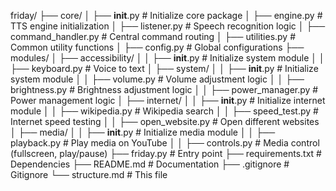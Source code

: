 friday/
├── core/
│   ├── __init__.py          # Initialize core package
│   ├── engine.py            # TTS engine initialization
│   ├── listener.py          # Speech recognition logic
│   ├── command_handler.py   # Central command routing
│   ├── utilities.py         # Common utility functions
│   ├── config.py            # Global configurations
├── modules/
│   ├── accessibility/
│   │   ├── __init__.py      # Initialize system module
│   │   ├── keyboard.py      # Voice to text
│   ├── system/
│   │   ├── __init__.py      # Initialize system module
│   │   ├── volume.py        # Volume adjustment logic
│   │   ├── brightness.py    # Brightness adjustment logic
│   │   ├── power_manager.py # Power management logic
│   ├── internet/
│   │   ├── __init__.py      # Initialize internet module
│   │   ├── wikipedia.py     # Wikipedia search
│   │   ├── speed_test.py    # Internet speed testing
│   │   ├── open_website.py  # Open different websites
│   ├── media/
│   │   ├── __init__.py      # Initialize media module
│   │   ├── playback.py      # Play media on YouTube
│   │   ├── controls.py      # Media control (fullscreen, play/pause)
├── friday.py                # Entry point
├── requirements.txt         # Dependencies
├── README.md                # Documentation
├── .gitignore               # Gitignore
└── structure.md             # This file

